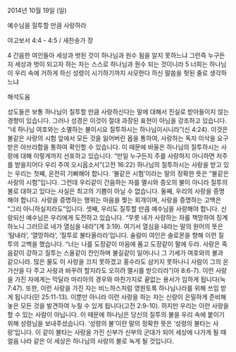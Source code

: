 2014년 10월 19일 (일)

예수님을 질투할 만큼 사랑하라



야고보서 4:4 - 4:5 / 새찬송가  장


4 간음한 여인들아 세상과 벗된 것이 하나님과 원수 됨을 알지 못하느냐 그런즉 누구든지 세상과 벗이 되고자 하는 자는 스스로 하나님과 원수 되는 것이니라 5 너희는 하나님이 우리 속에 거하게 하신 성령이 시기하기까지 사모한다 하신 말씀을 헛된 줄로 생각하느냐

해석도움





성도들은 보통 하나님이 질투할 만큼 사랑하신다는 말에 대해서 진실로 받아들이지 않는 경향이 있습니다. 그러나 성경은 이것이 절대 과장된 표현이 아님을 강조하고 있습니다. “네 하나님 여호와는 소멸하는 불이시요 질투하시는 하나님이시니라”(신 4:24). 이것은 불같은 사랑의 시험 앞에서 모든 것을 잃어버린 욥을 통하여, 사랑하는 독자 이삭을 요구받은 아브라함을 통하여 확인할 수 있습니다. 이 때문에 바울은 하나님의 질투하시는 사랑에 대해 이렇게까지 선포하고 있습니다. “만일 누구든지 주를 사랑하지 아니하면 저주를 받을지어다 우리 주여 오시옵소서”(고전 16:22)
하나님의 질투하시는 사랑을 받고 있는 우리는 첫째, 온전히 기뻐해야 합니다. ‘불같은 시험’이라는 말의 정확한 뜻은 “불같은 사랑의 시험”입니다. 그런데 우리같이 간음하는 자를 멸시와 증오의 불이 아니라 질투의 불로 대하고 있다는 사실은 최고의 기쁨이 아닐 수 없습니다. 둘째, 우리의 사랑을 증명해야 합니다. 사랑을 증명하는 행위는 마음을 찢는 회개이며, 사랑을 증명하는 고백은 “그리 아니하실지라도”입니다. 셋째, 우리도 질투할 만큼 예수님을 사랑해야 합니다. 신랑되신 예수님은 우리에게 도전하고 있습니다. “무릇 내가 사랑하는 자를 책망하여 징계하노니 그러므로 네가 열심을 내라”(계 3:19). 여기서 열심을 내라는 말의 원어의 뜻은 ‘탐내라’, ‘열망하라’, ‘질투로 불타올라라’입니다. 술람미 여인은 솔로몬을 향해 이런 질투의 고백을 했습니다. “너는 나를 도장같이 마음에 품고 도장같이 팔에 두라. 사랑은 죽음같이 강하고 질투는 스올같이 잔인하며 불길같이 일어나니 그 기세가 여호와의 불과 같으니라. 많은 물도 이 사랑을 끄지 못하겠고 홍수라도 삼키지 못하나니 사람이 그의 온 가산을 다 주고 사랑과 바꾸려 할지라도 오히려 멸시를 받으리라”(아 8:6-7). 
이런 사랑을 가진 자에게는 막달라 마리아의 경우와 마찬가지로 끝없는 용서가 임하게 됩니다(눅 7:47). 또한, 이런 사랑을 가진 자는 비느하스처럼 영원토록 하나님나라를 위해 쓰임 받게 됩니다(민 25:11-13). 이뿐만 아니라 이런 사랑을 하는 자는 신랑이 은밀하게 준비해 놓은 모든 것을 발견하여 누릴 수 있게 됩니다(고전 2:9-10). 
하지만 우리는 이런 사랑을 할 수 있는 사람이 아닙니다. 이 때문에 하나님은 당신의 질투의 불을 우리 속에 붙이기 위해 성령님을 보내주셨습니다. ‘성령의 불’이란 말의 정확한 뜻은 ‘성령의 불타는 사랑’입니다. 이 같이 불타는 사랑을 가진 신부가 신부의 군대가 되어 세상에 나가게 될 때 얼음 나라 같은 이 세상은 하나님의 사랑의 불로 녹게 될 것입니다.